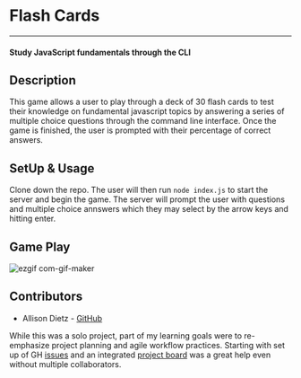# Flash Cards
-----
#### Study JavaScript fundamentals through the CLI

## Description
This game allows a user to play through a deck of 30 flash cards to test their knowledge on fundamental javascript topics by answering a series of multiple choice questions through the command line interface. Once the game is finished, the user is prompted with their percentage of correct answers.

## SetUp & Usage
Clone down the repo. The user will then run `node index.js` to start the server and begin the game. The server will prompt the user with questions and multiple choice annswers which they may select by the arrow keys and hitting enter.

## Game Play
![ezgif com-gif-maker](https://user-images.githubusercontent.com/64617223/101124161-b52d6000-35b3-11eb-99c9-5a89b0eaba02.gif)

## Contributors

* Allison Dietz - [GitHub](https://github.com/dietza)

While this was a solo project, part of my learning goals were to re-emphasize project planning and agile workflow practices.
Starting with set up of GH [issues](https://github.com/dietza/flashcards-game/issues) and an integrated [project board](https://github.com/dietza/flashcards-game/projects/2) was a great help even without multiple collaborators.
